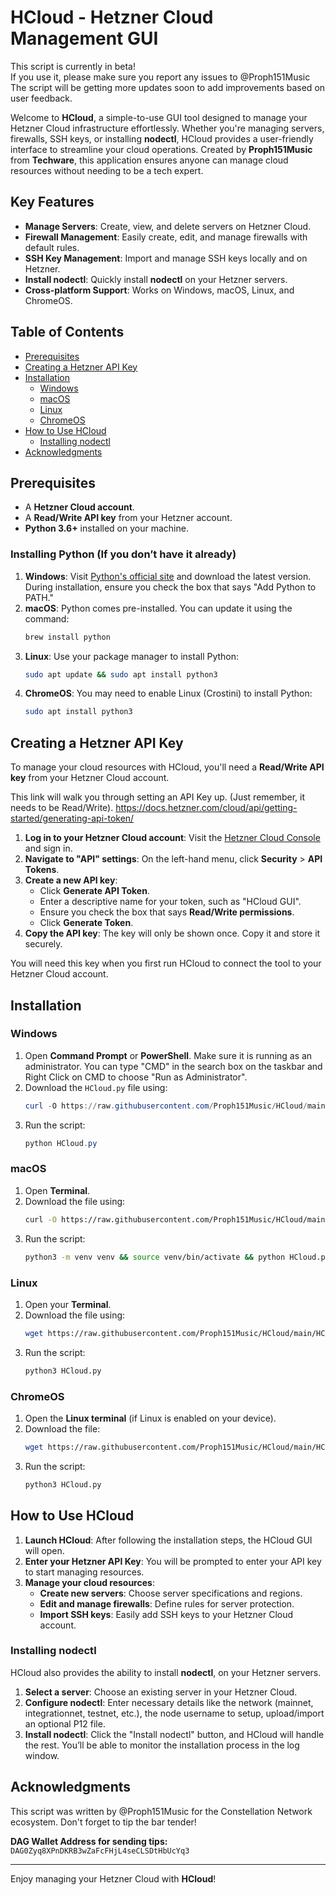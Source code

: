 # HCloud - Hetzner Cloud Management GUI

This script is currently in beta!  
If you use it, please make sure you report any issues to @Proph151Music
The script will be getting more updates soon to add improvements based on user feedback.

Welcome to **HCloud**, a simple-to-use GUI tool designed to manage your Hetzner Cloud infrastructure effortlessly. Whether you're managing servers, firewalls, SSH keys, or installing **nodectl**, HCloud provides a user-friendly interface to streamline your cloud operations. Created by **Proph151Music** from **Techware**, this application ensures anyone can manage cloud resources without needing to be a tech expert.

## Key Features
- **Manage Servers**: Create, view, and delete servers on Hetzner Cloud.
- **Firewall Management**: Easily create, edit, and manage firewalls with default rules.
- **SSH Key Management**: Import and manage SSH keys locally and on Hetzner.
- **Install nodectl**: Quickly install **nodectl** on your Hetzner servers.
- **Cross-platform Support**: Works on Windows, macOS, Linux, and ChromeOS.

## Table of Contents
- [Prerequisites](#prerequisites)
- [Creating a Hetzner API Key](#creating-a-hetzner-api-key)
- [Installation](#installation)
  - [Windows](#windows)
  - [macOS](#macos)
  - [Linux](#linux)
  - [ChromeOS](#chromeos)
- [How to Use HCloud](#how-to-use-hcloud)
  - [Installing nodectl](#installing-nodectl)
- [Acknowledgments](#acknowledgments)

## Prerequisites
- A **Hetzner Cloud account**.
- A **Read/Write API key** from your Hetzner account.
- **Python 3.6+** installed on your machine.

### Installing Python (If you don’t have it already)

1. **Windows**: Visit [Python's official site](https://www.python.org/downloads/) and download the latest version. During installation, ensure you check the box that says "Add Python to PATH."
2. **macOS**: Python comes pre-installed. You can update it using the command:
   ```bash
   brew install python
   ```
3. **Linux**: Use your package manager to install Python:
   ```bash
   sudo apt update && sudo apt install python3
   ```
4. **ChromeOS**: You may need to enable Linux (Crostini) to install Python:
   ```bash
   sudo apt install python3
   ```

## Creating a Hetzner API Key

To manage your cloud resources with HCloud, you'll need a **Read/Write API key** from your Hetzner Cloud account.

This link will walk you through setting an API Key up. (Just remember, it needs to be Read/Write).
https://docs.hetzner.com/cloud/api/getting-started/generating-api-token/

1. **Log in to your Hetzner Cloud account**: Visit the [Hetzner Cloud Console](https://console.hetzner.cloud) and sign in.
2. **Navigate to "API" settings**: On the left-hand menu, click **Security** > **API Tokens**.
3. **Create a new API key**:
   - Click **Generate API Token**.
   - Enter a descriptive name for your token, such as "HCloud GUI".
   - Ensure you check the box that says **Read/Write permissions**.
   - Click **Generate Token**.
4. **Copy the API key**: The key will only be shown once. Copy it and store it securely.

You will need this key when you first run HCloud to connect the tool to your Hetzner Cloud account.

## Installation

### Windows

1. Open **Command Prompt** or **PowerShell**. Make sure it is running as an administrator. You can type "CMD" in the search box on the taskbar and Right Click on CMD to choose "Run as Administrator".
2. Download the `HCloud.py` file using:
   ```powershell
   curl -O https://raw.githubusercontent.com/Proph151Music/HCloud/main/HCloud.py
   ```
3. Run the script:
   ```powershell
   python HCloud.py
   ```

### macOS

1. Open **Terminal**.
2. Download the file using:
   ```bash
   curl -O https://raw.githubusercontent.com/Proph151Music/HCloud/main/HCloud.py
   ```
3. Run the script:
   ```bash
   python3 -m venv venv && source venv/bin/activate && python HCloud.py
   ```

### Linux

1. Open your **Terminal**.
2. Download the file using:
   ```bash
   wget https://raw.githubusercontent.com/Proph151Music/HCloud/main/HCloud.py
   ```
3. Run the script:
   ```bash
   python3 HCloud.py
   ```

### ChromeOS

1. Open the **Linux terminal** (if Linux is enabled on your device).
2. Download the file:
   ```bash
   wget https://raw.githubusercontent.com/Proph151Music/HCloud/main/HCloud.py
   ```
3. Run the script:
   ```bash
   python3 HCloud.py
   ```

## How to Use HCloud

1. **Launch HCloud**: After following the installation steps, the HCloud GUI will open.
2. **Enter your Hetzner API Key**: You will be prompted to enter your API key to start managing resources.
3. **Manage your cloud resources**:
   - **Create new servers**: Choose server specifications and regions.
   - **Edit and manage firewalls**: Define rules for server protection.
   - **Import SSH keys**: Easily add SSH keys to your Hetzner Cloud account.

### Installing nodectl

HCloud also provides the ability to install **nodectl**, on your Hetzner servers.

1. **Select a server**: Choose an existing server in your Hetzner Cloud.
2. **Configure nodectl**: Enter necessary details like the network (mainnet, integrationnet, testnet, etc.), the node username to setup, upload/import an optional P12 file.
3. **Install nodectl**: Click the "Install nodectl" button, and HCloud will handle the rest. You’ll be able to monitor the installation process in the log window.

## Acknowledgments
This script was written by @Proph151Music for the Constellation Network ecosystem. 
Don't forget to tip the bar tender! 

**DAG Wallet Address for sending tips:**
`DAG0Zyq8XPnDKRB3wZaFcFHjL4seCLSDtHbUcYq3`

---

Enjoy managing your Hetzner Cloud with **HCloud**!
